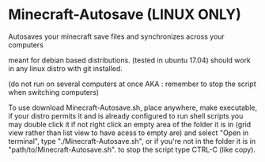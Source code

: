 # Minecraft-Autosave (LINUX ONLY)
Autosaves your minecraft save files and synchronizes across your computers


meant for debian based distributions. (tested in ubuntu 17.04) should work in any linux distro with git installed.

(do not run on several computers at once AKA : remember to stop the script when switching computers)

To use download Minecraft-Autosave.sh, place anywhere, make executable, if your distro permits it and is already configured to run shell scripts you may double click it if not right click an empty area of the folder it is in (grid view rather than list view to have acess to empty are) and select "Open in terminal", type "./Minecraft-Autosave.sh", or if you're not in the folder it is in "path/to/Minecraft-Autosave.sh".
to stop the script type CTRL-C (like copy).
